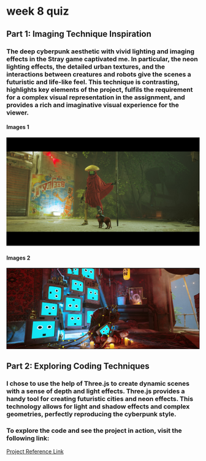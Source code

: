 # week 8 quiz

## Part 1: Imaging Technique Inspiration

### The deep cyberpunk aesthetic with vivid lighting and imaging effects in the Stray game captivated me. In particular, the neon lighting effects, the detailed urban textures, and the interactions between creatures and robots give the scenes a futuristic and life-like feel. This technique is contrasting, highlights key elements of the project, fulfils the requirement for a complex visual representation in the assignment, and provides a rich and imaginative visual experience for the viewer.

#### Images 1
![Robots made up of TVs in Stray, creating an atmosphere of mystery and technology.](images/robot_cat_interaction.jpg)
#### Images 2
![Robots made up of TVs in Stray, creating an atmosphere of mystery and technology.](images/robots_tvs.png)

## Part 2: Exploring Coding Techniques

### I chose to use the help of Three.js to create dynamic scenes with a sense of depth and light effects. Three.js provides a handy tool for creating futuristic cities and neon effects. This technology allows for light and shadow effects and complex geometries, perfectly reproducing the cyberpunk style. 

### To explore the code and see the project in action, visit the following link:

[Project Reference Link](https://gist.github.com/NeonBlueWS/fde2da512a61e2c55c00c4b8825f9705)
